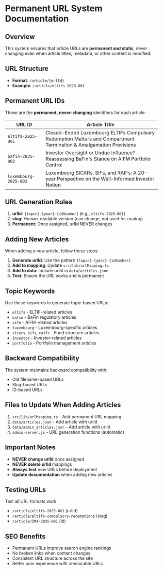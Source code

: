 # Permanent URL System Documentation

## Overview
This system ensures that article URLs are **permanent and static**, never changing even when article titles, metadata, or other content is modified.

## URL Structure
- **Format**: `/article/{urlId}`
- **Example**: `/article/eltifs-2025-001`

## Permanent URL IDs
These are the **permanent, never-changing** identifiers for each article:

| URL ID | Article Title |
|--------|---------------|
| `eltifs-2025-001` | Closed-Ended Luxembourg ELTIFs Compulsory Redemption Matters and Compartment Termination & Amalgamation Provisions |
| `bafin-2025-002` | Investor Oversight or Undue Influence? Reassessing BaFin's Stance on AIFM Portfolio Control |
| `luxembourg-2025-003` | Luxembourg SICARs, SIFs, and RAIFs: A 20-year Perspective on the Well-Informed Investor Notion |

## URL Generation Rules
1. **urlId**: `{topic}-{year}-{idNumber}` (e.g., `eltifs-2025-001`)
2. **slug**: Human-readable version (can change, not used for routing)
3. **Permanent**: Once assigned, urlId NEVER changes

## Adding New Articles
When adding a new article, follow these steps:

1. **Generate urlId**: Use the pattern `{topic}-{year}-{idNumber}`
2. **Add to mapping**: Update `src/lib/urlMapping.ts`
3. **Add to data**: Include urlId in `data/articles.json`
4. **Test**: Ensure the URL works and is permanent

## Topic Keywords
Use these keywords to generate topic-based URLs:
- `eltifs` - ELTIF-related articles
- `bafin` - BaFin regulatory articles
- `aifm` - AIFM-related articles
- `luxembourg` - Luxembourg-specific articles
- `sicars`, `sifs`, `raifs` - Fund structure articles
- `investor` - Investor-related articles
- `portfolio` - Portfolio management articles

## Backward Compatibility
The system maintains backward compatibility with:
- Old filename-based URLs
- Slug-based URLs
- ID-based URLs

## Files to Update When Adding Articles
1. `src/lib/urlMapping.ts` - Add permanent URL mapping
2. `data/articles.json` - Add article with urlId
3. `data/admin_articles.json` - Add article with urlId
4. `admin-server.js` - URL generation functions (automatic)

## Important Notes
- **NEVER change urlId** once assigned
- **NEVER delete urlId** mappings
- **Always test** new URLs before deployment
- **Update documentation** when adding new articles

## Testing URLs
Test all URL formats work:
- `/article/eltifs-2025-001` (urlId)
- `/article/eltifs-compulsory-redemptions` (slug)
- `/article/IMJ-2025-001` (id)

## SEO Benefits
- Permanent URLs improve search engine rankings
- No broken links when content changes
- Consistent URL structure across the site
- Better user experience with memorable URLs 